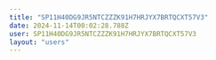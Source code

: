 ```yaml
---
title: "SP11H40DG9JR5NTCZZZK91H7HRJYX7BRTQCXT57V3"
date: 2024-11-14T00:02:28.788Z
user: SP11H40DG9JR5NTCZZZK91H7HRJYX7BRTQCXT57V3
layout: "users"
---
```

    